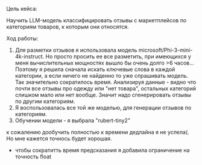 Цель кейса:

Научить LLM-модель классифицировать отзывы с маркетплейсов по категориям товаров, к которым они относятся.

Ход работы:
1) Для разметки отзывов я использовала модель microsoft/Phi-3-mini-4k-instruct. Но просто просить ее все разметить, при имеющихся у меня вычислительных мощностях вышло бы очень долго >6 часов... Поэтому я решила сначала искать ключевые слова в каждой категории, а если ничего не найденно то уже спрашивать модель. Так значительно сократилось время. Анализируя данные - видно что почти все отзывы про одежду или "нет товара", остальных категорий слишком мало или нет вообще. 
Значит надо сгенерировать отзывы по другим категориям.
2) Я воспользовалась все той же моделью, для генерации отзывов по категориям.
3) Обучении модели - я выбрала "rubert-tiny2"

к сожалению дообучить полностью к времени дедлайна я не успела(. Но мне кажется точнось будет хорошая.
+ чтобы сократитть время предсказания я добавила ограничение на точность float
